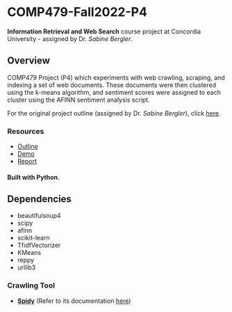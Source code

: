 # COMP479-Fall2022-P4

**Information Retrieval and Web Search** course project at Concordia University - assigned by Dr. _Sabine Bergler_.

## Overview

COMP479 Project (P4) which experiments with web crawling, scraping, and indexing a set of web documents. These documents were then clustered using the k-means algorithm, and sentiment scores were assigned to each cluster using the AFINN sentiment analysis script.

For the original project outline (assigned by Dr. _Sabine Bergler_), click [here](/p4.pdf).

### Resources

- [Outline](/p4.pdf)
- [Demo](/deliverables/demo.pdf)
- [Report](/deliverables/report.pdf)

#### Built with **Python**.

## Dependencies

- beautifulsoup4
- scipy
- afinn
- scikit-learn
- TfidfVectorizer
- KMeans
- reppy
- urllib3

### Crawling Tool

- [**Spidy**](https://github.com/rivermont/spidy) (Refer to its documentation [here](/project/spider-docs))
